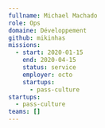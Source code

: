 ```yaml
---
fullname: Michael Machado
role: Ops
domaine: Développement
github: mikinhas
missions:
  - start: 2020-01-15
    end: 2020-04-15
    status: service
    employer: octo
    startups:
      - pass-culture
startups:
  - pass-culture
teams: []
---
```

